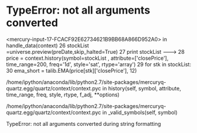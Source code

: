 # TypeError: not all arguments converted 

&lt;mercury-input-17-FCACF92E62734621B9BB68A866D952A0&gt; in handle_data(context)
     26     stockList =universe.preview(preDate,skip_halted=True)
     27     print stockList
---&gt; 28     price = context.history(symbol=stockList , attribute=['closePrice'], time_range=200, freq='1d', style='sat', rtype='array')
     29     for stk in stockList:
     30         ema_short = talib.EMA(price[stk]['closePrice'], 12)

/home/ipython/anaconda/lib/python2.7/site-packages/mercuryq-quartz.egg/quartz/context/context.pyc in history(self, symbol, attribute, time_range, freq, style, rtype, f_adj, **options)

/home/ipython/anaconda/lib/python2.7/site-packages/mercuryq-quartz.egg/quartz/context/context.pyc in _valid_symbols(self, symbol)

TypeError: not all arguments converted during string formatting